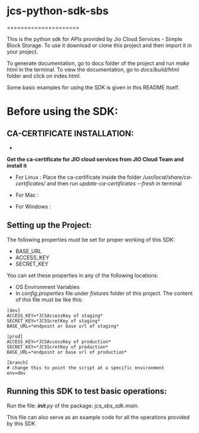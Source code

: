 # jcs-python-sdk-sbs
=====================

This is the python sdk for APIs provided by Jio Cloud Services - Simple Block Storage.
To use it download or clone this project and then import it in your project.

To generate documentation, go to docs folder of the project and run *make html* in the terminal.
To view the documentation, go to *docs/build/html* folder and click on index.html.

Some basic examples for using the SDK is given in this README itself.


Before using the SDK:
=====================

CA-CERTIFICATE INSTALLATION:
----------------------------

- 
**Get the ca-certificate for JIO cloud services from JIO Cloud Team and install it**

- For Linux : Place the ca-certificate inside the folder 
*/usr/local/share/ca-certificates/* and then run *update-ca-certificates --fresh* in terminal

- For Mac : 
- For Windows :


Setting up the Project:
-----------------------

The following properties must be set for proper working of this SDK:

- BASE_URL
- ACCESS_KEY
- SECRET_KEY

You can set these properties in any of the following locations:

- OS Environment Variables
- In 
*config.properties* file under *fixtures* folder of this project. The content of this file must be like this:

```
[dev]
ACCESS_KEY=*JCSAccessKey of staging*
SECRET_KEY=*JCSScretKey of staging*
BASE_URL=*endpoint or base url of staging*

[prod]
ACCESS_KEY=*JCSAccessKey of production*
SECRET_KEY=*JCSScretKey of production*
BASE_URL=*endpoint or base url of production*

[branch]
# change this to point the script at a specific environment
env=dev
```

Running this SDK to test basic operations:
------------------------------------------

Run the file: *__init__.py* of the package: *jcs_sbs_sdk.main*.

This file can also serve as an example code for all the operations provided by this SDK






